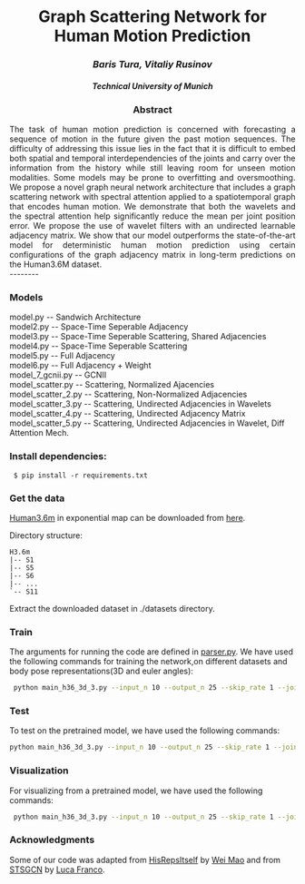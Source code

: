 
<div align="center">
<h1>Graph Scattering Network for Human Motion Prediction</h1>
<h3> <i>Baris Tura, Vitaliy Rusinov</i></h3>
 <h4> <i>Technical University of Munich</i></h4>
 

</div>

<div align="center"> <h3> Abstract </h3>  </div>
<div align="justify">
The task of human motion prediction is concerned with forecasting a sequence of motion in the future given the past motion sequences. The difficulty of addressing this issue lies in the fact that it is difficult to embed both spatial and temporal interdependencies of the joints and carry over the information from the history while still leaving room for unseen motion modalities. Some models may be prone to overfitting and oversmoothing. We propose a novel graph neural network architecture that includes a graph scattering network with spectral attention applied to a spatiotemporal graph that encodes human motion. We demonstrate that both the wavelets and the spectral attention help significantly reduce the mean per joint position error. We propose the use of wavelet filters with an undirected learnable adjacency matrix. We show that our model outperforms the state-of-the-art model for deterministic human motion prediction using certain configurations of the graph adjacency matrix in long-term predictions on the Human3.6M dataset.
</div>
--------

### Models

model.py -- Sandwich Architecture  
model2.py -- Space-Time Seperable Adjacency  
model3.py -- Space-Time Seperable Scattering, Shared Adjacencies  
model4.py -- Space-Time Seperable Scattering  
model5.py -- Full Adjacency  
model6.py -- Full Adjacency + Weight  
model_7_gcnii.py -- GCNII  
model_scatter.py -- Scattering, Normalized Ajacencies  
model_scatter_2.py -- Scattering, Non-Normalized Adjacencies  
model_scatter_3.py -- Scattering, Undirected Adjacencies in Wavelets  
model_scatter_4.py -- Scattering, Undirected Adjacency Matrix  
model_scatter_5.py -- Scattering, Undirected Adjacencies in Wavelet, Diff Attention Mech.  


 ### Install dependencies:
```
 $ pip install -r requirements.txt
```
 
 ### Get the data

[Human3.6m](http://vision.imar.ro/human3.6m/description.php) in exponential map can be downloaded from [here](http://www.cs.stanford.edu/people/ashesh/h3.6m.zip).
 
Directory structure: 
```shell script
H3.6m
|-- S1
|-- S5
|-- S6
|-- ...
`-- S11
```

Extract the downloaded dataset in ./datasets directory.

### Train
The arguments for running the code are defined in [parser.py](utils/parser.py). We have used the following commands for training the network,on different datasets and body pose representations(3D and euler angles):
 
```bash
 python main_h36_3d_3.py --input_n 10 --output_n 25 --skip_rate 1 --joints_to_consider 22 
 ```

 ### Test
 To test on the pretrained model, we have used the following commands:
 ```bash
 python main_h36_3d_3.py --input_n 10 --output_n 25 --skip_rate 1 --joints_to_consider 22 --mode test --model_path ./checkpoints/CKPT_3D_H36M
  ```

### Visualization
 For visualizing from a pretrained model, we have used the following commands:
 ```bash
  python main_h36_3d_3.py --input_n 10 --output_n 25 --skip_rate 1 --joints_to_consider 22 --mode viz --model_path ./checkpoints/CKPT_3D_H36M --n_viz 5
 ```

 
 ### Acknowledgments
 
 Some of our code was adapted from [HisRepsItself](https://github.com/wei-mao-2019/HisRepItself) by [Wei Mao](https://github.com/wei-mao-2019) and from [STSGCN](https://github.com/FraLuca/STSGCN) by [Luca Franco](https://github.com/FraLuca).

